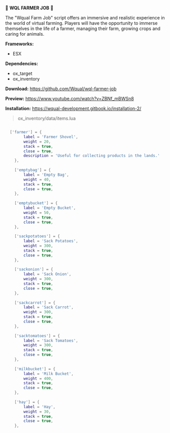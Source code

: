 🚜 **WQL FARMER JOB** 🚜

The "Wqual Farm Job" script offers an immersive and realistic experience in the world of virtual farming. Players will have the opportunity to immerse themselves in the life of a farmer, managing their farm, growing crops and caring for animals.

**Frameworks:**

- ESX

**Dependencies:**

- ox_target
- ox_inventory

**Download:** https://github.com/Wqual/wql-farmer-job

**Preview:** https://www.youtube.com/watch?v=ZBNf_mBWSn8

**Installation:** https://wqual-development.gitbook.io/installation-2/

> ox_inventory/data/items.lua
```lua

  ['farmer'] = {
		label = 'Farmer Shovel',
		weight = 20,
		stack = true,
		close = true,
		description = 'Useful for collecting products in the lands.'
	},
​
	['emptybag'] = {
		label = 'Empty Bag',
		weight = 40,
		stack = true,
		close = true,
	},
​
	['emptybucket'] = {
		label = 'Empty Bucket',
		weight = 50,
		stack = true,
		close = true,
	},
​
	['sackpotatoes'] = {
		label = 'Sack Potatoes',
		weight = 300,
		stack = true,
		close = true,
	},
​
	['sackonion'] = {
		label = 'Sack Onion',
		weight = 300,
		stack = true,
		close = true,
	},
​
	['sackcarrot'] = {
		label = 'Sack Carrot',
		weight = 300,
		stack = true,
		close = true,
	},
​
	['sacktomatoes'] = {
		label = 'Sack Tomatoes',
		weight = 300,
		stack = true,
		close = true,
	},
​
	['milkbucket'] = {
		label = 'Milk Bucket',
		weight = 400,
		stack = true,
		close = true,
	},
​
	['hay'] = {
		label = 'Hay',
		weight = 30,
		stack = true,
		close = true,
	},
  
```
